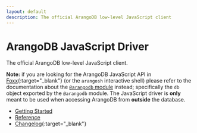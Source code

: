 ```yaml
---
layout: default
description: The official ArangoDB low-level JavaScript client
---
```


# ArangoDB JavaScript Driver

The official ArangoDB low-level JavaScript client.

**Note:** if you are looking for the ArangoDB JavaScript API in
[Foxx](https://foxx.arangodb.com){:target="_blank"} (or the `arangosh` interactive shell) please
refer to the documentation about the
[`@arangodb` module](../foxx-reference-modules.html#the-arangodb-module)
instead; specifically the `db` object exported by the `@arangodb` module. The
JavaScript driver is **only** meant to be used when accessing ArangoDB from
**outside** the database.

- [Getting Started](js-getting-started.html)
- [Reference](js-reference.html)
- [Changelog](https://github.com/arangodb/arangojs/blob/master/CHANGELOG.md#readme){:target="_blank"}
